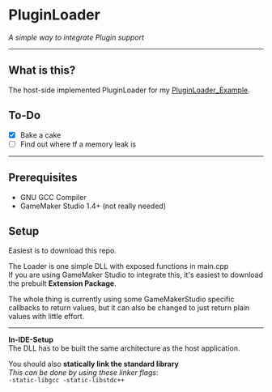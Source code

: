 # PluginLoader
*A simple way to integrate Plugin support*</br>

---
## What is this?
The host-side implemented PluginLoader for my [PluginLoader_Example](https://github.com/sam-k0/PluginLoader_DefaultPlugin). <br>

## To-Do

- [x] Bake a cake
- [ ] Find out where tf a memory leak is

---
## Prerequisites
- GNU GCC Compiler
- GameMaker Studio 1.4+ (not really needed)

## Setup
Easiest is to download this repo. <br>

The Loader is one simple DLL with exposed functions in main.cpp<br>
If you are using GameMaker Studio to integrate this, it's easiest to download the prebuilt **Extension Package**.<br>

The whole thing is currently using some GameMakerStudio specific callbacks to return values, but it can also be changed to just return plain values with little effort.<br>

---
**In-IDE-Setup**<br>
The DLL has to be built the same architecture as the host application.<br>

You should also **statically link the standard library**<br>
*This can be done by using these linker flags*:<br>
`-static-libgcc -static-libstdc++`


